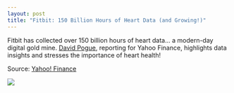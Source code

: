 ```yaml
---
layout: post
title: "Fitbit: 150 Billion Hours of Heart Data (and Growing!)"
---
```


Fitbit has collected over 150 billion hours of heart data... a modern-day digital gold mine. [David Pogue](https://www.linkedin.com/in/pogue/), reporting for Yahoo Finance, highlights data insights and stresses the importance of heart health!

Source: [Yahoo! Finance](https://finance.yahoo.com/news/exclusive-fitbits-150-billion-hours-heart-data-reveals-secrets-human-health-133124215.html)

![](https://www.wareable.com/discount-codes/vfiles/8151-19e9897b18490d22b0448b04633731d2.png)

